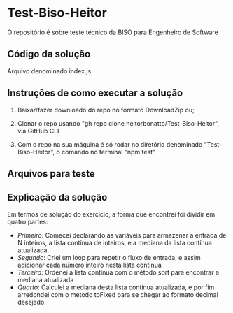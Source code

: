 # Test-Biso-Heitor

O repositório é sobre teste técnico da BISO para Engenheiro de Software

## Código da solução

Arquivo denominado index.js

## Instruções de como executar a solução

1. Baixar/fazer downloado do repo no formato DownloadZip ou;

2. Clonar o repo usando "gh repo clone heitorbonatto/Test-Biso-Heitor", via GitHub CLI

3. Com o repo na sua máquina é só rodar no diretório denominado "Test-Biso-Heitor", o comando no terminal "npm test"

## Arquivos para teste

## Explicação da solução

Em termos de solução do exercício, a forma que encontrei foi dividir em quatro partes:

- _Primeiro_: Comecei declarando as variáveis para armazenar a entrada de N inteiros, a lista contínua de inteiros, e a mediana da lista contínua atualizada.
- _Segundo_: Criei um loop para repetir o fluxo de entrada, e assim adicionar cada número inteiro nesta lista contínua
- _Terceiro_: Ordenei a lista contínua com o método sort para encontrar a mediana atualizada
- _Quarto_: Calculei a mediana desta lista contínua atualizada, e por fim arredondei com o método toFixed para se chegar ao formato decimal desejado.
